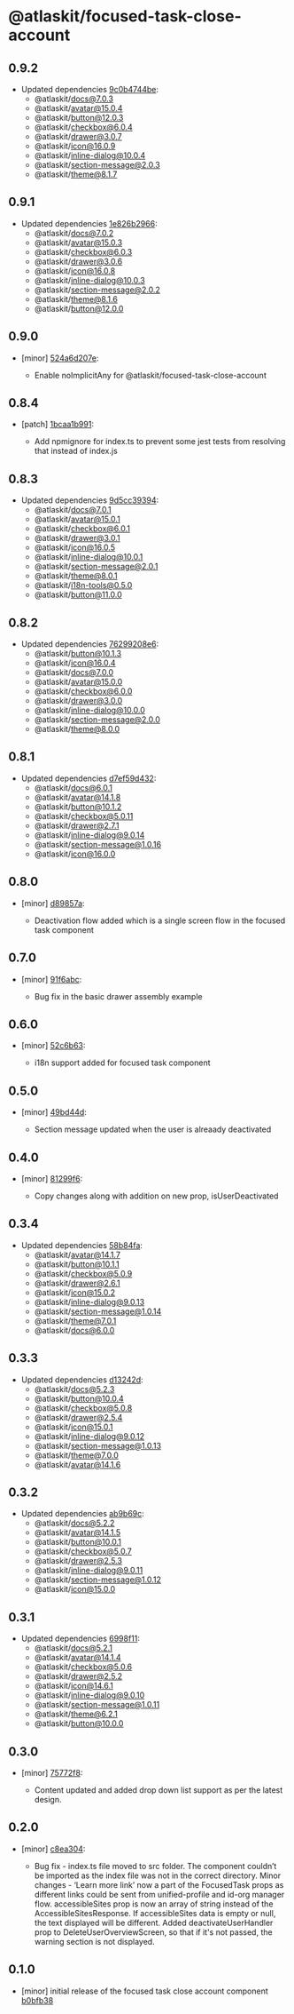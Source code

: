 # @atlaskit/focused-task-close-account

## 0.9.2
- Updated dependencies [9c0b4744be](https://bitbucket.org/atlassian/atlaskit-mk-2/commits/9c0b4744be):
  - @atlaskit/docs@7.0.3
  - @atlaskit/avatar@15.0.4
  - @atlaskit/button@12.0.3
  - @atlaskit/checkbox@6.0.4
  - @atlaskit/drawer@3.0.7
  - @atlaskit/icon@16.0.9
  - @atlaskit/inline-dialog@10.0.4
  - @atlaskit/section-message@2.0.3
  - @atlaskit/theme@8.1.7

## 0.9.1
- Updated dependencies [1e826b2966](https://bitbucket.org/atlassian/atlaskit-mk-2/commits/1e826b2966):
  - @atlaskit/docs@7.0.2
  - @atlaskit/avatar@15.0.3
  - @atlaskit/checkbox@6.0.3
  - @atlaskit/drawer@3.0.6
  - @atlaskit/icon@16.0.8
  - @atlaskit/inline-dialog@10.0.3
  - @atlaskit/section-message@2.0.2
  - @atlaskit/theme@8.1.6
  - @atlaskit/button@12.0.0

## 0.9.0
- [minor] [524a6d207e](https://bitbucket.org/atlassian/atlaskit-mk-2/commits/524a6d207e):

  - Enable noImplicitAny for @atlaskit/focused-task-close-account

## 0.8.4
- [patch] [1bcaa1b991](https://bitbucket.org/atlassian/atlaskit-mk-2/commits/1bcaa1b991):

  - Add npmignore for index.ts to prevent some jest tests from resolving that instead of index.js

## 0.8.3
- Updated dependencies [9d5cc39394](https://bitbucket.org/atlassian/atlaskit-mk-2/commits/9d5cc39394):
  - @atlaskit/docs@7.0.1
  - @atlaskit/avatar@15.0.1
  - @atlaskit/checkbox@6.0.1
  - @atlaskit/drawer@3.0.1
  - @atlaskit/icon@16.0.5
  - @atlaskit/inline-dialog@10.0.1
  - @atlaskit/section-message@2.0.1
  - @atlaskit/theme@8.0.1
  - @atlaskit/i18n-tools@0.5.0
  - @atlaskit/button@11.0.0

## 0.8.2
- Updated dependencies [76299208e6](https://bitbucket.org/atlassian/atlaskit-mk-2/commits/76299208e6):
  - @atlaskit/button@10.1.3
  - @atlaskit/icon@16.0.4
  - @atlaskit/docs@7.0.0
  - @atlaskit/avatar@15.0.0
  - @atlaskit/checkbox@6.0.0
  - @atlaskit/drawer@3.0.0
  - @atlaskit/inline-dialog@10.0.0
  - @atlaskit/section-message@2.0.0
  - @atlaskit/theme@8.0.0

## 0.8.1
- Updated dependencies [d7ef59d432](https://bitbucket.org/atlassian/atlaskit-mk-2/commits/d7ef59d432):
  - @atlaskit/docs@6.0.1
  - @atlaskit/avatar@14.1.8
  - @atlaskit/button@10.1.2
  - @atlaskit/checkbox@5.0.11
  - @atlaskit/drawer@2.7.1
  - @atlaskit/inline-dialog@9.0.14
  - @atlaskit/section-message@1.0.16
  - @atlaskit/icon@16.0.0

## 0.8.0
- [minor] [d89857a](https://bitbucket.org/atlassian/atlaskit-mk-2/commits/d89857a):

  - Deactivation flow added which is a single screen flow in the focused task component

## 0.7.0
- [minor] [91f6abc](https://bitbucket.org/atlassian/atlaskit-mk-2/commits/91f6abc):

  - Bug fix in the basic drawer assembly example

## 0.6.0
- [minor] [52c6b63](https://bitbucket.org/atlassian/atlaskit-mk-2/commits/52c6b63):

  - i18n support added for focused task component

## 0.5.0
- [minor] [49bd44d](https://bitbucket.org/atlassian/atlaskit-mk-2/commits/49bd44d):

  - Section message updated when the user is alreaady deactivated

## 0.4.0
- [minor] [81299f6](https://bitbucket.org/atlassian/atlaskit-mk-2/commits/81299f6):

  - Copy changes along with addition on new prop, isUserDeactivated

## 0.3.4
- Updated dependencies [58b84fa](https://bitbucket.org/atlassian/atlaskit-mk-2/commits/58b84fa):
  - @atlaskit/avatar@14.1.7
  - @atlaskit/button@10.1.1
  - @atlaskit/checkbox@5.0.9
  - @atlaskit/drawer@2.6.1
  - @atlaskit/icon@15.0.2
  - @atlaskit/inline-dialog@9.0.13
  - @atlaskit/section-message@1.0.14
  - @atlaskit/theme@7.0.1
  - @atlaskit/docs@6.0.0

## 0.3.3
- Updated dependencies [d13242d](https://bitbucket.org/atlassian/atlaskit-mk-2/commits/d13242d):
  - @atlaskit/docs@5.2.3
  - @atlaskit/button@10.0.4
  - @atlaskit/checkbox@5.0.8
  - @atlaskit/drawer@2.5.4
  - @atlaskit/icon@15.0.1
  - @atlaskit/inline-dialog@9.0.12
  - @atlaskit/section-message@1.0.13
  - @atlaskit/theme@7.0.0
  - @atlaskit/avatar@14.1.6

## 0.3.2
- Updated dependencies [ab9b69c](https://bitbucket.org/atlassian/atlaskit-mk-2/commits/ab9b69c):
  - @atlaskit/docs@5.2.2
  - @atlaskit/avatar@14.1.5
  - @atlaskit/button@10.0.1
  - @atlaskit/checkbox@5.0.7
  - @atlaskit/drawer@2.5.3
  - @atlaskit/inline-dialog@9.0.11
  - @atlaskit/section-message@1.0.12
  - @atlaskit/icon@15.0.0

## 0.3.1
- Updated dependencies [6998f11](https://bitbucket.org/atlassian/atlaskit-mk-2/commits/6998f11):
  - @atlaskit/docs@5.2.1
  - @atlaskit/avatar@14.1.4
  - @atlaskit/checkbox@5.0.6
  - @atlaskit/drawer@2.5.2
  - @atlaskit/icon@14.6.1
  - @atlaskit/inline-dialog@9.0.10
  - @atlaskit/section-message@1.0.11
  - @atlaskit/theme@6.2.1
  - @atlaskit/button@10.0.0

## 0.3.0
- [minor] [75772f8](https://bitbucket.org/atlassian/atlaskit-mk-2/commits/75772f8):

  - Content updated and added drop down list support as per the latest design.

## 0.2.0
- [minor] [c8ea304](https://bitbucket.org/atlassian/atlaskit-mk-2/commits/c8ea304):

  - Bug fix - index.ts file moved to src folder. The component couldn’t be imported as the index file was not in the correct directory. Minor changes - ‘Learn more link’ now a part of the FocusedTask props as different links could be sent from unified-profile and id-org manager flow. accessibleSites prop is now an array of string instead of the AccessibleSitesResponse. If accessibleSites data is empty or null, the text displayed will be different. Added deactivateUserHandler prop to DeleteUserOverviewScreen, so that if it's not passed, the warning section is not displayed.

## 0.1.0
- [minor] initial release of the focused task close account component [b0bfb38](https://bitbucket.org/atlassian/atlaskit-mk-2/commits/b0bfb38)
